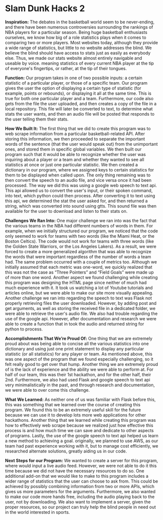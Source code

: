 # Slam Dunk Hacks 2

**Inspiration:**
The debates in the basketball world seem to be never-ending, and there have been numerous controversies surrounding the rankings of NBA players for a particular season. Being huge basketball enthusiasts ourselves, we know how big of a role statistics plays when it comes to comparing two or more players. Most websites today, although they provide a wide range of statistics, but little to no website addresses the blind. We believe the blind should have access to stats just as easily as everybody else. Thus, we made our stats website almost entirely navigable and useable by voice. meaning statistics of every current NBA player at the tip of everyone's fingertips, or rather, at the tip of their tongues.

**Function:**
Our program takes in one of two possible inputs: a certain statistic of a particular player, or those of a specific team. Our program gives the user the option of displaying a certain type of statistic (for example, points or rebounds), or displaying it all at the same time. This is true for both one particular player and a team. Furthermore, our code also gets from the file the user uploaded, and then creates a copy of the file in a local repository. This file will later be converted to text, to determine what stats the user wants, and then an audio file will be posted that responds to the user telling them their stats.

**How We Built It:**
The first thing that we did to create this program was to web scrape information from a particular basketball-related API. After storing this information, we then proceeded to separate the important words of the sentence (that the user would speak out) from the unimportant ones, and stored them in specific global variables. We then built our program such that it would be able to recognize whether the user was inquiring about a player or a team and whether they wanted to see all statistics at once or just one particular statistic. We then created a dictionary in our program, where we assigned keys to certain statistics for them to be displayed when called upon. The only thing remaining was to then convert the speech to an audio file, and vice versa once it had been processed. The way we did this was using a google web speech to text api. This api allowed us to convert the user's input, or their spoken command, into text, which python could then process. After converting it to text using this api, we determined the stat the user asked for, and then returned a string, which was converted into sound using gtts. This sound file was then available for the user to download and listen to their stats on.

**Challenges We Ran Into:**
One major challenge we ran into was the fact that the various teams in the NBA had different numbers of words in them. For example, when we initially structured our program, we noticed that the code only seemed to work for teams with two words (like the Miami Heat, or the Boston Celtics). The code would not work for teams with three words (like the Golden State Warriors, or the Los Angeles Lakers). As a result, we were forced to create a more generalized algorithm that was able to recognize the words that were important regardless of the number of words a team had. The same problem occurred with a couple of metrics too. Although we initially assumed that each metric was one-word, we quickly realized that this was not the case as “Three Pointers” and “Field Goals” were made up of more than one word. Another aspect we found challenging while creating this program was designing the HTML page since neither of much had much experience with it. It took us watching a lot of Youtube tutorials and articles online, but we were able to make our site more visually appealing. Another challenge we ran into regarding the speech to text was Flask not properly retrieving files the user downloaded. However, by adding post and get arguments, as well as storing the received file in a dedicated folder, we were able to retrieve the user's audio file. We also had trouble regarding the use of the google api. However, after documentation and research we were able to create a function that in took the audio and returned string for python to process.

**Accomplishments That We’re Proud Of:**
One thing that we are extremely proud about was being able to concise all the various statistics into one dictionary and using just one print statement to display any particular statistic (or all statistics) for any player or team. As mentioned above, this was one aspect of the program that we found especially challenging, so it felt really good to get over that hump. Another thing we are extremely proud of is the lack of experience and the ability we were able to perform at. For half of our team, this was their 1st hackathon, and for the other half, their 2nd. Furthermore, we also had used Flask and google speech to text api very minimalistically in the past, and through research and documentation, we were able to over come this challenge.

**What We Learned:**
As neither one of us was familiar with Flask before this, this was something that we learned over the course of creating this program. We found this to be an extremely useful skill for the future because we can use it to develop lots more web applications for other hackathons. Another thing that we learned while creating this program was how to effectively web scrape because we realized just how effective this process is and how much time we can save and dedicate to other aspects of programs. Lastly, the use of the google speech to text api helped us learn a new method to achieving a goal. originally, we planned to use AWS, as our team had past experience working with it, but to manage cost efficiently, we researched alternate solutions, greatly aiding us in our code.

**Next Steps for our Program:**
We wanted to create a server for this program, where would input a live audio feed. However, we were not able to do it this time because we did not have the necessary resources to do so. One additional add-on that we would like to make to this program includes a wider range of statistics that the user can choose to ask from. This could be achieved by possibly combining information from two or more APIs, which gives us more parameters for the arguments. Furthermore, we also wanted to make our code more hands free, including the audio playing back to the user, not by downloading. We also want to implement a server, given the proper resources, so our project can truly help the blind people in need out in the world interested in sports.
